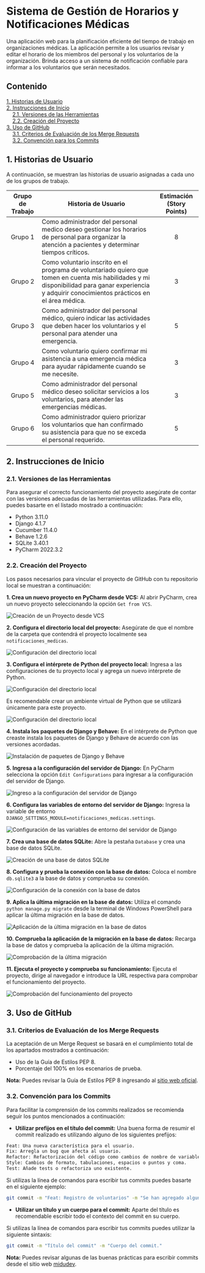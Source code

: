 # Sistema de Gestión de Horarios y Notificaciones Médicas

Una aplicación web para la planificación eficiente del tiempo de trabajo en organizaciones médicas. La aplicación permite a los usuarios revisar y editar el horario de los miembros del personal y los voluntarios de la organización. Brinda acceso a un sistema de notificación confiable para informar a los voluntarios que serán necesitados.

## Contenido
[1. Historias de Usuario](#1-historias-de-usuario)  
[2. Instrucciones de Inicio](#2-instrucciones-de-inicio)  
&nbsp;&nbsp;&nbsp;&nbsp;[2.1. Versiones de las Herramientas](#21-versiones-de-las-herramientas)  
&nbsp;&nbsp;&nbsp;&nbsp;[2.2. Creación del Proyecto](#22-creación-del-proyecto)  
[3. Uso de GitHub](#3-uso-de-github)  
&nbsp;&nbsp;&nbsp;&nbsp;[3.1. Criterios de Evaluación de los Merge Requests](#31-criterios-de-evaluación-de-los-merge-requests)  
&nbsp;&nbsp;&nbsp;&nbsp;[3.2. Convención para los Commits](#32-convención-para-los-commits)  

## 1. Historias de Usuario

A continuación, se muestran las historias de usuario asignadas a cada uno de los grupos de trabajo. 

| **Grupo de Trabajo** | **Historia de Usuario**                                                                                                                                                                             | **Estimación (Story Points)** |
|:--------------------:|-----------------------------------------------------------------------------------------------------------------------------------------------------------------------------------------------------|:-----------------------------:|
|       Grupo 1        | Como administrador del personal medico deseo gestionar los horarios de personal para organizar la atención a pacientes y determinar tiempos críticos.                                               |               8               |
|       Grupo 2        | Como voluntario inscrito en el programa de voluntariado quiero que tomen en cuenta mis habilidades y mi disponibilidad para ganar experiencia y adquirir conocimientos prácticos en el área médica. |               3               |
|       Grupo 3        | Como administrador del personal médico, quiero indicar las actividades que deben hacer los voluntarios y el personal para atender una emergencia.                                                   |               5               |
|       Grupo 4        | Como voluntario quiero confirmar mi asistencia a una emergencia médica para ayudar rápidamente cuando se me necesite.                                                                               |               3               |
|       Grupo 5        | Como administrador del personal médico deseo solicitar servicios a los voluntarios, para atender las emergencias médicas.                                                                           |               3               |
|       Grupo 6        | Como administrador quiero priorizar los voluntarios que han confirmado su asistencia para que no se exceda el personal requerido.                                                                   |               5               |

## 2. Instrucciones de Inicio

### 2.1. Versiones de las Herramientas

Para asegurar el correcto funcionamiento del proyecto asegúrate de contar con las versiones adecuadas de las herramientas utilizadas. Para ello, puedes basarte en el listado mostrado a continuación:

* Python 3.11.0
* Django 4.1.7
* Cucumber 11.4.0
* Behave 1.2.6
* SQLite 3.40.1
* PyCharm 2022.3.2

### 2.2. Creación del Proyecto

Los pasos necesarios para vincular el proyecto de GitHub con tu repositorio local se muestran a continuación:

**1. Crea un nuevo proyecto en PyCharm desde VCS:** Al abrir PyCharm, crea un nuevo proyecto seleccionando la opción ```Get from VCS```.

![Creación de un Proyecto desde VCS](https://i.ibb.co/WnWBcBp/01.png)

**2. Configura el directorio local del proyecto:** Asegúrate de que el nombre de la carpeta que contendrá el proyecto localmente sea ```notificaciones_medicas```.

![Configuración del directorio local](https://i.ibb.co/h9hjdRB/02.png)

**3. Configura el intérprete de Python del proyecto local:** Ingresa a las configuraciones de tu proyecto local y agrega un nuevo intérprete de Python.

![Configuración del directorio local](https://i.ibb.co/G5pQVh0/03.png)

Es recomendable crear un ambiente virtual de Python que se utilizará únicamente para este proyecto.

![Configuración del directorio local](https://i.ibb.co/Fnvbx5L/04.png)

**4. Instala los paquetes de Django y Behave:** En el intérprete de Python que creaste instala los paquetes de Django y Behave de acuerdo con las versiones acordadas.

![Instalación de paquetes de Django y Behave](https://i.ibb.co/BgNPr7P/05.png)

**5. Ingresa a la configuración del servidor de Django:** En PyCharm selecciona la opción ```Edit Configurations``` para ingresar a la configuración del servidor de Django. 

![Ingreso a la configuración del servidor de Django](https://i.ibb.co/PFgYqGR/06.png)

**6. Configura las variables de entorno del servidor de Django:** Ingresa la variable de entorno ```DJANGO_SETTINGS_MODULE=notificaciones_medicas.settings```.

![Configuración de las variables de entorno del servidor de Django](https://i.ibb.co/C1DNd04/07.png)

**7. Crea una base de datos SQLite:** Abre la pestaña ```Database``` y crea una base de datos SQLite.

![Creación de una base de datos SQLite](https://i.ibb.co/LQMWmFN/08.png)

**8. Configura y prueba la conexión con la base de datos:** Coloca el nombre ```db.sqlite3``` a la base de datos y comprueba su conexión.

![Configuración de la conexión con la base de datos](https://i.ibb.co/rthKs5s/09.png)

**9. Aplica la última migración en la base de datos:** Utiliza el comando ```python manage.py migrate``` desde la terminal de Windows PowerShell para aplicar la última migración en la base de datos.

![Aplicación de la última migración en la base de datos](https://i.ibb.co/h7C3qRw/10.png)

**10. Comprueba la aplicación de la migración en la base de datos:** Recarga la base de datos y comprueba la aplicación de la última migración.

![Comprobación de la última migración](https://i.ibb.co/Kmpg0PL/11.png)

**11. Ejecuta el proyecto y comprueba su funcionamiento:** Ejecuta el proyecto, dirige al navegador e introduce la URL respectiva para comprobar el funcionamiento del proyecto.

![Comprobación del funcionamiento del proyecto](https://i.ibb.co/3sHdDmp/12.png)

## 3. Uso de GitHub

### 3.1. Criterios de Evaluación de los Merge Requests

La aceptación de un Merge Request se basará en el cumplimiento total de los apartados mostrados a continuación:

* Uso de la Guía de Estilos PEP 8.
* Porcentaje del 100% en los escenarios de prueba.

**Nota:** Puedes revisar la Guía de Estilos PEP 8 ingresando al [sitio web oficial](https://peps.python.org/pep-0008/). 

### 3.2. Convención para los Commits

Para facilitar la comprensión de los commits realizados se recomienda seguir los puntos mencionados a continuación:

* **Utilizar prefijos en el título del commit:** Una buena forma de resumir el commit realizado es utilizando alguno de los siguientes prefijos:

```bash
Feat: Una nueva característica para el usuario.
Fix: Arregla un bug que afecta al usuario.
Refactor: Refactorización del código como cambios de nombre de variables o funciones.
Style: Cambios de formato, tabulaciones, espacios o puntos y coma.
Test: Añade tests o refactoriza uno existente.
```
    
Si utilizas la línea de comandos para escribir tus commits puedes basarte en el siguiente ejemplo:

```bash
git commit -m "Feat: Registro de voluntarios" -m "Se han agregado algunos métodos en la clase Voluntario para permitir el registro de voluntarios."
```

* **Utilizar un título y un cuerpo para el commit:** Aparte del título es recomendable escribir todo el contexto del commit en su cuerpo.

Si utilizas la línea de comandos para escribir tus commits puedes utilizar la siguiente sintaxis:

```bash
git commit -m "Título del commit" -m "Cuerpo del commit."
```

**Nota:** Puedes revisar algunas de las buenas prácticas para escribir commits desde el sitio web [midudev](https://midu.dev/buenas-practicas-escribir-commits-git/). 
